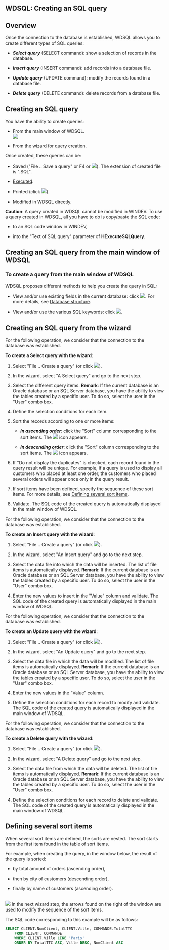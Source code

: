 


## WDSQL: Creating an SQL query
			



<a name="NOTE1"></a>
<a name="NOTE1_1"></a>


## Overview
<a name="overview_ELTTEXTE000214"></a>
Once the connection to the database is established, WDSQL allows you to create different types of SQL queries:

- ***Select query*** (SELECT command): show a selection of records in the database.

- ***Insert query*** (INSERT command): add records into a database file.

- ***Update query*** (UPDATE command): modify the records found in a database file.

- ***Delete query*** (DELETE command): delete records from a database file.




<a name="NOTE2"></a>
<a name="NOTE2_1"></a>


## Creating an SQL query
<a name="creating_sql_query_ELTTEXTE000238"></a>
You have the ability to create queries:

- From the main window of WDSQL.<br>![](https://doc.pcsoft.fr/en-US/images/image.awp?langid=3&name=WDSQL%20-%20HC%20N%B0007.gif&type=thumb)


- From the wizard for query creation.




Once created, these queries can be:

- Saved ("File .. Save a query" or  F4 or ![](https://doc.pcsoft.fr/en-US/images/image.awp?langid=3&name=WDSQL%20-%20HC%20N%B0006%201.gif)). The extension of created file is ".SQL".

- [Executed](../WDSQL/3521014.md).

- Printed (click ![](https://doc.pcsoft.fr/en-US/images/image.awp?langid=3&name=WDSQL%20-%20HC%20N%B0006%202.gif)).

- Modified in WDSQL directly.




**Caution**: A query created in WDSQL cannot be modified in WINDEV. To use a query created in WDSQL, all you have to do is copy/paste the SQL code:

- to an SQL code window in WINDEV, 

- into the "Text of SQL query" parameter of **HExecuteSQLQuery**.




<a name="NOTE3"></a>
<a name="NOTE3_1"></a>


## Creating an SQL query from the main window of WDSQL
<a name="creating_sql_query_from_the_main_window_wdsql_ELTTEXTE000262"></a>


### To create a query from the main window of WDSQL
<a name="create_query_from_the_main_window_wdsql_ELTPARAGRAPHE000052"></a>

WDSQL proposes different methods to help you create the query in SQL:

- View and/or use existing fields in the current database: click ![](https://doc.pcsoft.fr/en-US/images/image.awp?langid=3&name=WDSQL%20-%20HC%20N%B0006%204.gif). For more details, see [Database structure](../WDSQL/3521012.md).

- View and/or use the various SQL keywords: click ![](https://doc.pcsoft.fr/en-US/images/image.awp?langid=3&name=WDSQL%20-%20HC%20N%B0006%208.gif).




<a name="NOTE4"></a>
<a name="NOTE4_1"></a>


## Creating an SQL query from the wizard
<a name="creating_sql_query_from_the_wizard_ELTTEXTE000286"></a>
For the following operation, we consider that the connection to the database was established.

**To create a Select query with the wizard**:

1. Select "File .. Create a query" (or click ![](https://doc.pcsoft.fr/en-US/images/image.awp?langid=3&name=WDSQL%20-%20HC%20N%B0006%205.gif)).

2. In the wizard, select "A Select query" and go to the next step.

3. Select the different query items.
	**Remark**: If the current database is an Oracle database or an SQL Server database, you have the ability to view the tables created by a specific user. To do so, select the user in the "User" combo box.

4. Define the selection conditions for each item.

5. Sort the records according to one or more items:

	- ***In ascending order***: click the "Sort" column corresponding to the sort items. The ![](https://doc.pcsoft.fr/en-US/images/image.awp?langid=3&name=TriCroissant.gif) icon appears.

	- ***In descending order***: click the "Sort" column corresponding to the sort items. The ![](https://doc.pcsoft.fr/en-US/images/image.awp?langid=3&name=TriDecroissant.gif) icon appears.




6. If "Do not display the duplicates" is checked, each record found in the query result will be unique. 
	For example, if a query is used to display all customers who placed at least one order, the customers who placed several orders will appear once only in the query result.

7. If sort items have been defined, specify the sequence of these sort items. For more details, see [Defining several sort items](#NOTE5_1).

8. Validate. The SQL code of the created query is automatically displayed in the main window of WDSQL.



<a name="NOTE4_2"></a>
For the following operation, we consider that the connection to the database was established.

**To create an Insert query with the wizard**: 

1. Select "File .. Create a query" (or click ![](https://doc.pcsoft.fr/en-US/images/image.awp?langid=3&name=WDSQL%20-%20HC%20N%B0006%205.gif)).

2. In the wizard, select "An Insert query" and go to the next step.

3. Select the data file into which the data will be inserted. The list of file items is automatically displayed.
	**Remark**: If the current database is an Oracle database or an SQL Server database, you have the ability to view the tables created by a specific user. To do so, select the user in the "User" combo box.

4. Enter the new values to insert in the "Value" column and validate. The SQL code of the created query is automatically displayed in the main window of WDSQL.



<a name="NOTE4_3"></a>
For the following operation, we consider that the connection to the database was established.

**To create an Update query with the wizard**: 

1. Select "File .. Create a query" (or click ![](https://doc.pcsoft.fr/en-US/images/image.awp?langid=3&name=WDSQL%20-%20HC%20N%B0006%205.gif)).

2. In the wizard, select "An Update query" and go to the next step.

3. Select the data file in which the data will be modified. The list of file items is automatically displayed.
	**Remark**: If the current database is an Oracle database or an SQL Server database, you have the ability to view the tables created by a specific user. To do so, select the user in the "User" combo box.

4. Enter the new values in the "Value" column.

5. Define the selection conditions for each record to modify and validate. The SQL code of the created query is automatically displayed in the main window of WDSQL.



<a name="NOTE4_4"></a>
For the following operation, we consider that the connection to the database was established.

**To create a Delete query with the wizard**: 

1. Select "File .. Create a query" (or click ![](https://doc.pcsoft.fr/en-US/images/image.awp?langid=3&name=WDSQL%20-%20HC%20N%B0006%205.gif)).

2. In the wizard, select "A Delete query" and go to the next step.

3. Select the data file from which the data will be deleted. The list of file items is automatically displayed.
	**Remark**: If the current database is an Oracle database or an SQL Server database, you have the ability to view the tables created by a specific user. To do so, select the user in the "User" combo box.

4. Define the selection conditions for each record to delete and validate. The SQL code of the created query is automatically displayed in the main window of WDSQL.




<a name="NOTE5"></a>
<a name="NOTE5_1"></a>


## Defining several sort items
<a name="defining_several_sort_items_ELTTEXTE000328"></a>
When several sort items are defined, the sorts are nested. The sort starts from the first item found in the table of sort items.

For example, when creating the query, in the window below, the result of the query is sorted:

- by total amount of orders (ascending order), 

- then by city of customers (descending order), 

- finally by name of customers (ascending order).

<br>![](https://doc.pcsoft.fr/en-US/images/image.awp?langid=3&name=WDSQL%20-%20HC%20N%B0005.gif&type=thumb)
In the next wizard step, the arrows found on the right of the window are used to modify the sequence of the sort items.

The SQL code corresponding to this example will be as follows:


```sql
SELECT CLIENT.NomClient, CLIENT.Ville, COMMANDE.TotalTTC
	FROM CLIENT, COMMANDE
	WHERE CLIENT.Ville LIKE 'Paris'
	ORDER BY TotalTTC ASC, Ville DESC, NomClient ASC
```




